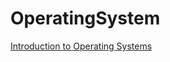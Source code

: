 # OperatingSystem

[Introduction to Operating Systems](https://classroom.udacity.com/courses/ud923)
